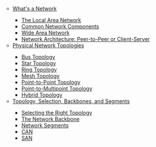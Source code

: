<ul>
    <ul>
        <li><a href="">What's a Network</a></li>
        <ul>
            <li><a href="">The Local Area Network</a></li>
            <li><a href="">Common Network Components</a></li>
            <li><a href="">Wide Area Network</a></li>
            <li><a href="">Network Architecture: Peer-to-Peer or Client-Server</a></li>
        </ul>
        <li><a href="">Physical Network Topologies</a></li>
        <ul>
            <li><a href="">Bus Topology</a></li>
            <li><a href="">Star Topology</a></li>
            <li><a href="">Ring Topology</a></li>
            <li><a href="">Mesh Topology</a></li>
            <li><a href="">Point-to-Point Topology</a></li>
            <li><a href="">Point-to-Multipoint Topology</a></li>
            <li><a href="">Hybrid Topology</a></li>
        </ul>
        <li><a href="">Topology, Selection, Backbones, and Segments</a></li>
        <ul>
            <li><a href="">Selecting the Right Topology</a></li>
            <li><a href="">The Network Backbone</a></li>
            <li><a href="">Network Segments</a></li>
            <li><a href="">CAN</a></li>
            <li><a href="">SAN</a></li>
        </ul>
    </ul>
</ul>
